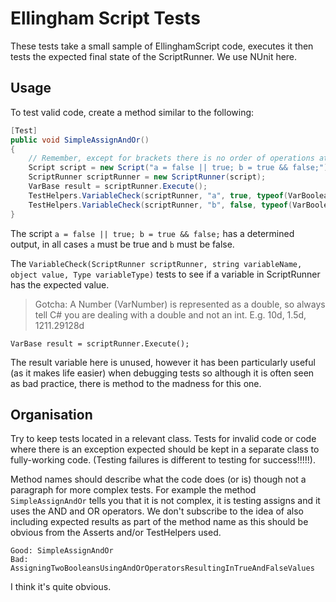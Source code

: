 # Ellingham Script Tests
These tests take a small sample of EllinghamScript code, executes it then tests the
expected final state of the ScriptRunner.  We use NUnit here.

## Usage
To test valid code, create a method similar to the following:

```c#
[Test]
public void SimpleAssignAndOr()
{
    // Remember, except for brackets there is no order of operations at this time
    Script script = new Script("a = false || true; b = true && false;");
    ScriptRunner scriptRunner = new ScriptRunner(script);
    VarBase result = scriptRunner.Execute();
    TestHelpers.VariableCheck(scriptRunner, "a", true, typeof(VarBoolean));
    TestHelpers.VariableCheck(scriptRunner, "b", false, typeof(VarBoolean));
}
```

The script `a = false || true; b = true && false;` has a determined output, in all cases
`a` must be true and `b` must be false.

The `VariableCheck(ScriptRunner scriptRunner, string variableName, object value, Type variableType)` tests
to see if a variable in ScriptRunner has the expected value.

> Gotcha: A Number (VarNumber) is represented as a double, so always tell C# you are dealing
> with a double and not an int.  E.g. 10d, 1.5d, 1211.29128d

`VarBase result = scriptRunner.Execute();`

The result variable here is unused, however it has been particularly useful (as it makes life easier) when
debugging tests so although it is often seen as bad practice, there is method to the madness for this one.

## Organisation
Try to keep tests located in a relevant class.  Tests for invalid code or code where there is an exception
expected should be kept in a separate class to fully-working code.  (Testing failures is different to testing
for success!!!!!).

Method names should describe what the code does (or is) though not a paragraph for more complex tests.  For
example the method `SimpleAssignAndOr` tells you that it is not complex, it is testing assigns and it uses the
AND and OR operators.  We don't subscribe to the idea of also including expected results as part of the method
name as this should be obvious from the Asserts and/or TestHelpers used.

```
Good: SimpleAssignAndOr
Bad: AssigningTwoBooleansUsingAndOrOperatorsResultingInTrueAndFalseValues
```
I think it's quite obvious.